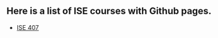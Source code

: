 ## Here is a list of ISE courses with Github pages.

* [ISE 407](https://lehighisecourses.github.io/ISE407)
